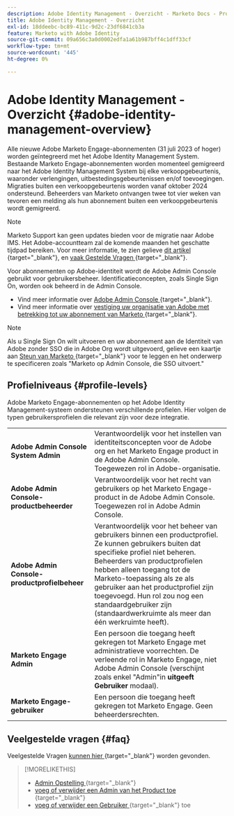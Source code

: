 ```yaml
---
description: Adobe Identity Management - Overzicht - Marketo Docs - Productdocumentatie
title: Adobe Identity Management - Overzicht
exl-id: 18ddeebc-bc89-411c-9d2c-23df6841cb3a
feature: Marketo with Adobe Identity
source-git-commit: 09a656c3a0d0002edfa1a61b987bff4c1dff33cf
workflow-type: tm+mt
source-wordcount: '445'
ht-degree: 0%

---
```


# Adobe Identity Management - Overzicht {#adobe-identity-management-overview}

Alle nieuwe Adobe Marketo Engage-abonnementen (31 juli 2023 of hoger) worden geïntegreerd met het Adobe Identity Management System. Bestaande Marketo Engage-abonnementen worden momenteel gemigreerd naar het Adobe Identity Management System bij elke verkoopgebeurtenis, waaronder verlengingen, uitbestedingsgebeurtenissen en/of toevoegingen. Migraties buiten een verkoopgebeurtenis worden vanaf oktober 2024 ondersteund. Beheerders van Marketo ontvangen twee tot vier weken van tevoren een melding als hun abonnement buiten een verkoopgebeurtenis wordt gemigreerd.

>[!NOTE]
>
>Marketo Support kan geen updates bieden voor de migratie naar Adobe IMS. Het Adobe-accountteam zal de komende maanden het geschatte tijdpad bereiken. Voor meer informatie, te zien gelieve [ dit artikel ](/help/marketo/product-docs/administration/marketo-with-adobe-identity/subscription-and-user-migration/understanding-marketo-subscription-and-user-migration-to-the-adobe-admin-console.md){target="_blank"}, en [ vaak Gestelde Vragen ](/help/marketo/product-docs/administration/marketo-with-adobe-identity/faq.md){target="_blank"}.

Voor abonnementen op Adobe-identiteit wordt de Adobe Admin Console gebruikt voor gebruikersbeheer. Identificatieconcepten, zoals Single Sign On, worden ook beheerd in de Admin Console.

* Vind meer informatie over [ Adobe Admin Console ](https://helpx.adobe.com/nl/enterprise/using/admin-console.html){target="_blank"}.
* Vind meer informatie over [ vestiging uw organisatie van Adobe met betrekking tot uw abonnement van Marketo ](https://helpx.adobe.com/enterprise/using/set-up-identity.html){target="_blank"}.

>[!NOTE]
>
>Als u Single Sign On wilt uitvoeren en uw abonnement aan de Identiteit van Adobe zonder SSO die in Adobe Org wordt uitgevoerd, gelieve een kaartje aan [ Steun van Marketo ](https://nation.marketo.com/){target="_blank"} voor te leggen en het onderwerp te specificeren zoals &quot;Marketo op Admin Console, die SSO uitvoert.&quot;

## Profielniveaus {#profile-levels}

Adobe Marketo Engage-abonnementen op het Adobe Identity Management-systeem ondersteunen verschillende profielen. Hier volgen de typen gebruikersprofielen die relevant zijn voor deze integratie.

<table>
 <tr>
  <td><strong>Adobe Admin Console System Admin</strong></td>
  <td>Verantwoordelijk voor het instellen van identiteitsconcepten voor de Adobe org en het Marketo Engage product in de Adobe Admin Console. Toegewezen rol in Adobe-organisatie.</td>
 </tr>
 <tr>
  <td><strong>Adobe Admin Console-productbeheerder</strong></td>
  <td>Verantwoordelijk voor het recht van gebruikers op het Marketo Engage-product in de Adobe Admin Console. Toegewezen rol in Adobe Admin Console.</td>
 </tr>
 <tr>
  <td><strong>Adobe Admin Console-productprofielbeheer</strong></td>
  <td>Verantwoordelijk voor het beheer van gebruikers binnen een productprofiel. Ze kunnen gebruikers buiten dat specifieke profiel niet beheren. Beheerders van productprofielen hebben alleen toegang tot de Marketo-toepassing als ze als gebruiker aan het productprofiel zijn toegevoegd. Hun rol zou nog een standaardgebruiker zijn (standaardwerkruimte als meer dan één werkruimte heeft).
</td>
 </tr>
 <tr>
  <td><strong>Marketo Engage Admin</strong></td>
  <td>Een persoon die toegang heeft gekregen tot Marketo Engage met administratieve voorrechten. De verleende rol in Marketo Engage, niet Adobe Admin Console (verschijnt zoals enkel "Admin"in <b> uitgeeft Gebruiker </b> modaal).</td>
 </tr>
 <tr>
  <td><strong>Marketo Engage-gebruiker</strong></td>
  <td>Een persoon die toegang heeft gekregen tot Marketo Engage. Geen beheerdersrechten.</td>
 </tr>
</table>

## Veelgestelde vragen {#faq}

Veelgestelde Vragen [ kunnen hier ](/help/marketo/product-docs/administration/marketo-with-adobe-identity/faq.md){target="_blank"} worden gevonden.

>[!MORELIKETHIS]
>
>* [ Admin Opstelling ](/help/marketo/product-docs/administration/marketo-with-adobe-identity/admin-setup.md){target="_blank"}
>* [ voeg of verwijder een Admin van het Product toe ](/help/marketo/product-docs/administration/marketo-with-adobe-identity/add-or-remove-a-product-admin.md){target="_blank"}
>* [ voeg of verwijder een Gebruiker ](/help/marketo/product-docs/administration/marketo-with-adobe-identity/add-or-remove-a-user.md){target="_blank"} toe
